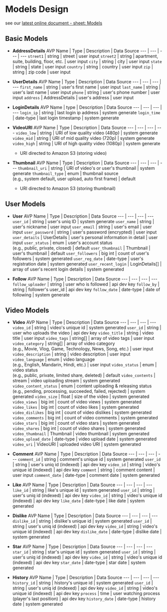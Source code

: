 # Models Design
see our [latest online document - sheet: Models](https://docs.google.com/spreadsheets/d/1hoKAh89rNywF343tU5lzeamFmidxdYJ39CW_uUCCRLw/edit?usp=sharing)

## Basic Models
- **AddressDetails**
    AVP Name | Type | Description | Data Source
    --- | --- | --- | ---
    `street1` | string | street | user input
    `street2` | string | apartment, suite, building, floor, etc. | user input
    `city` | string | city | user input
    `state` | string | state | user input
    `country` | string | country | user input
    `zip` | string | zip code | user input

- **UserDetails**
    AVP Name | Type | Description | Data Source
    --- | --- | --- | ---
    `first_name` | string | user's first name | user input
    `last_name` | string | user's last name | user input
    `phone` | string | user's phone number | user input
    `address` | AddressDetails | user's address | user input

- **LoginDetails**
    AVP Name | type | Description | Data Source
    --- | --- | --- | ---
    `login_ip` | string | last login ip address | system generate
    `login_time` | date-type | last login timestamp | system generate

- **VideoURI**
    AVP Name | Type | Description | Data Source
    --- | --- | --- | ---
    `video_low` | string | URI of low quality video (480p) | system generate
    `video_mid` | string | URI of mid quality video (720p) | system generate
    `video_high` | string | URI of high quality video (1080p) | system generate
  - URI directed to Amazon S3 (storing video)

- **Thumbnail**
    AVP Name | Type | Description | Data Source
    --- | --- | --- | ---
    `thumbnail_uri` | string | URI of video's or user's thumbnail | system generate
    `thumbnail_type` | enum | thumbnail source<br>(e.g., system default, user upload, auto first frame) | default
    - URI directed to Amazon S3 (storing thumbnail)

## User Models
- **User**
    AVP Name | Type | Description | Data Source
    --- | --- | --- | ---
    `user_id` | string | user's uniq ID | system generate
    `user_name` | string | user's nickname | user input
    `user_email` | string | user's email | user input
    `user_password` | string | user's password (encrypted) | user input
    `user_details` | UserDetails | user's personal information in detail | user input
    `user_status` | enum | user's account status<br>(e.g., public, private, closed) | default
    `user_thumbnail` | Thumbnail | user's thumbnail | default
    `user_followers` | big int | count of user's followers | system generated
    `user_reg_date` | date-type | user's registration date | system generated
    `user_recent_login` | LoginDetails[] | array of user's recent login details | system generated

- **Follow**
    AVP Name | Type | Description | Data Source
    --- | --- | --- | ---
    `follow_uploader` | string | user who is followed | api dev key
    `follow_by` | string | follower's user_id | api dev key
    `follow_date` | date-type | date of following | system generate

## Video Models
- **Video**
    AVP Name | Type | Description | Data Source
    --- | --- | --- | ---
    `video_id` | string | video's unique id | system generated
    `user_id` | string | user who uploads the video | api dev key
    `video_title` | string | video title | user input
    `video_tags` | string[] | array of video tags | user input
    `video_category` | string[] | array of video category<br>(e.g., Movie, Vlog, Game, Technology, News, Song, etc.) | user input
    `video_description` | string | video description | user input
    `video_language` | enum | video language<br>(e.g., English, Mandarin, Hindi, etc.) | user input
    `video_status` | enum | video status<br>(e.g., public, private, limited share, deleted) | default
    `video_contents` | stream | video uploading stream | system generated
    `video_content_status` | enum | content uploading & releasing status<br>(e.g., pending, processing, succeeded, failed, rejected) | system generated
    `video_size` | float | size of the video | system generated
    `video_views` | big int | count of video views | system generated
    `video_likes` | big int | count of video likes | system generated
    `video_dislikes` | big int | count of video dislikes | system generated
    `video_comments` | big int | count of video comments | system generated
    `video_stars` | big int | count of video stars | system generated
    `video_shares` | big int | count of video shares | system generated
    `video_thumbnail` | Thumbnail | video thumbnail | system generated
    `video_upload_date` | date-type | video upload date | system generated
    `video_uri` | VideoURI | uploaded video URI | system generated

- **Comment**
    AVP Name | Type | Description | Data Source
    --- | --- | --- | ---
    `comment_id` | string | comment's unique id | system generated
    `user_id` | string | user's uniq id (indexed) | api dev key
    `video_id` | string | video's unique id (indexed) | api dev key
    `comment` | string | comment content | user input
    `comment_date` | date-type | comment date | system generated

- **Like**
    AVP Name | Type | Description | Data Source
    --- | --- | --- | --- 
    `like_id` | string | like's unique id | system generated
    `user_id` | string | user's uniq id (indexed) | api dev key
    `video_id` | string | video's unique id (indexed) | api dev key
    `like_date` | date-type | like date | system generated

- **Dislike**
    AVP Name | Type | Description | Data Source
    --- | --- | --- | ---
    `dislike_id` | string | dislike's unique id | system generated
    `user_id` | string | user's uniq id (indexed) | api dev key
    `video_id` | string | video's unique id (indexed) | api dev key
    `dislike_date` | date-type | dislike date | system generated

- **Star**
    AVP Name | Type | Description | Data Source
    --- | --- | --- | ---
    `star_id` | string | star's unique id | system generated
    `user_id` | string | user's uniq id (indexed) | api dev key
    `video_id` | string | video's unique id (indexed) | api dev key
    `star_date` | date-type | star date | system generated

- **History**
    AVP Name | Type | Description | Data Source
    --- | --- | --- | ---
    `history_id` | string | history's unique id | system generated
    `user_id` | string | user's uniq id (indexed) | api dev key
    `video_id` | string | video's unique id (indexed) | api dev key
    `process` | time | user watching process (player's last position) | api dev key
    `history_date` | date-type | history date | system generated